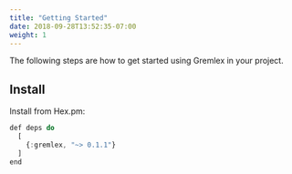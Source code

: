 ```yaml
---
title: "Getting Started"
date: 2018-09-28T13:52:35-07:00
weight: 1
---
```


The following steps are how to get started using Gremlex in your project.

## Install
Install from Hex.pm: 
```js
def deps do
  [
    {:gremlex, "~> 0.1.1"}
  ]
end
```
